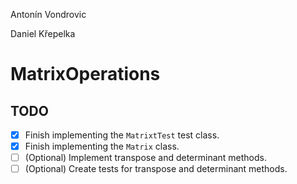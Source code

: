 Antonín Vondrovic

Daniel Křepelka

# MatrixOperations
## TODO
- [x] Finish implementing the `MatrixtTest` test class.
- [x] Finish implementing the `Matrix` class.
- [ ] (Optional) Implement transpose and determinant methods.
- [ ] (Optional) Create tests for transpose and determinant methods.
